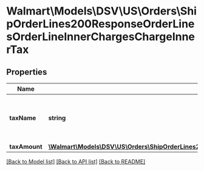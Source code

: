# Walmart\Models\DSV\US\Orders\ShipOrderLines200ResponseOrderLinesOrderLineInnerChargesChargeInnerTax

## Properties

Name | Type | Description | Notes
------------ | ------------- | ------------- | -------------
**taxName** | **string** | The name associated with the tax. Example: 'Sales Tax' |
**taxAmount** | [**\Walmart\Models\DSV\US\Orders\ShipOrderLines200ResponseOrderLinesOrderLineInnerChargesChargeInnerChargeAmount**](ShipOrderLines200ResponseOrderLinesOrderLineInnerChargesChargeInnerChargeAmount.md) |  |


[[Back to Model list]](./) [[Back to API list]](../../../../../README.md#supported-apis) [[Back to README]](../../../../../README.md)
